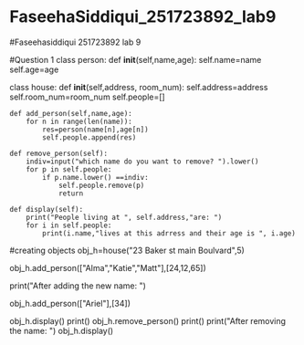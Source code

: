 # FaseehaSiddiqui_251723892_lab9

#Faseehasiddiqui 251723892 lab 9

#Question 1
class person:
    def __init__(self,name,age):
        self.name=name
        self.age=age

class house:
    def __init__(self,address, room_num):
        self.address=address
        self.room_num=room_num
        self.people=[]

    def add_person(self,name,age):
        for n in range(len(name)):
            res=person(name[n],age[n])
            self.people.append(res)

    def remove_person(self):
        indiv=input("which name do you want to remove? ").lower()
        for p in self.people:
            if p.name.lower() ==indiv:
                self.people.remove(p)
                return

    def display(self):
        print("People living at ", self.address,"are: ")
        for i in self.people:
            print(i.name,"lives at this adrress and their age is ", i.age)

#creating objects
obj_h=house("23 Baker st main Boulvard",5)

obj_h.add_person(["Alma","Katie","Matt"],[24,12,65])

print("After adding the new name: ")

obj_h.add_person(["Ariel"],[34])

obj_h.display()
print()
obj_h.remove_person()
print()
print("After removing the name: ")
obj_h.display()
